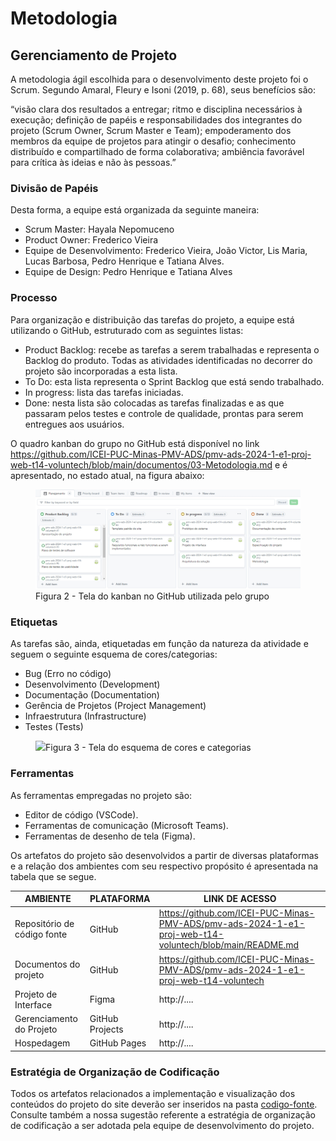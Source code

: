 
# Metodologia

## Gerenciamento de Projeto

A metodologia ágil escolhida para o desenvolvimento deste projeto foi o Scrum. Segundo Amaral, Fleury e Isoni (2019, p. 68), seus benefícios são:

“visão clara dos resultados a entregar; ritmo e disciplina necessários à execução; definição de papéis e responsabilidades dos integrantes do projeto (Scrum Owner, Scrum Master e Team); empoderamento dos membros da equipe de projetos para atingir o desafio; conhecimento distribuído e compartilhado de forma colaborativa; ambiência favorável para crítica às ideias e não às pessoas.”

### Divisão de Papéis

Desta forma, a equipe está organizada da seguinte maneira:
<ul>
  <li>Scrum Master: Hayala Nepomuceno</li>
  <li>Product Owner: Frederico Vieira</li>
  <li>Equipe de Desenvolvimento: Frederico Vieira, João Victor, Lis Maria, Lucas Barbosa, Pedro Henrique e Tatiana Alves.</li>
  <li>Equipe de Design: Pedro Henrique e Tatiana Alves</li>
</ul>

### Processo

Para organização e distribuição das tarefas do projeto, a equipe está utilizando o GitHub, estruturado com as seguintes listas: 

<ul>
  <li>Product Backlog: recebe as tarefas a serem trabalhadas e representa o Backlog do produto. Todas as atividades identificadas no decorrer do projeto são incorporadas a esta lista.</li>
  <li>To Do: esta lista representa o Sprint Backlog que está sendo trabalhado.</li>
  <li>In progress: lista das tarefas iniciadas.</li>
  <li>Done: nesta lista são colocadas as tarefas finalizadas e as que passaram pelos testes e controle de qualidade, prontas para serem entregues aos usuários.</li>
 </ul>

O quadro kanban do grupo no GitHub está disponível no link https://github.com/ICEI-PUC-Minas-PMV-ADS/pmv-ads-2024-1-e1-proj-web-t14-voluntech/blob/main/documentos/03-Metodologia.md e é apresentado, no estado atual, na figura abaixo:

<figure> 
  <img src="https://github.com/ICEI-PUC-Minas-PMV-ADS/pmv-ads-2024-1-e1-proj-web-t14-voluntech/blob/main/documentos/img/product-backlog.png?raw=true">
    <figcaption>Figura 2 - Tela do kanban no GitHub utilizada pelo grupo</figcaption>
</figure> 

### Etiquetas
<p>As tarefas são, ainda, etiquetadas em função da natureza da atividade e seguem o seguinte esquema de cores/categorias:</p>

<ul>
  <li>Bug (Erro no código)</li>
  <li>Desenvolvimento (Development)</li>
  <li>Documentação (Documentation)</li>
  <li>Gerência de Projetos (Project Management)</li>
  <li>Infraestrutura (Infrastructure)</li>
  <li>Testes (Tests)</li>
</ul>

<figure> 
  <img src="https://user-images.githubusercontent.com/100447878/164068979-9eed46e1-9b44-461e-ab88-c2388e6767a1.png"
    <figcaption>Figura 3 - Tela do esquema de cores e categorias</figcaption>
</figure> 
  
### Ferramentas

As ferramentas empregadas no projeto são:

- Editor de código (VSCode).
- Ferramentas de comunicação (Microsoft Teams).
- Ferramentas de desenho de tela (Figma).

<p>Os artefatos do projeto são desenvolvidos a partir de diversas plataformas e a relação dos ambientes com seu respectivo propósito é apresentada na tabela que se segue.</p>

| AMBIENTE                            | PLATAFORMA                         | LINK DE ACESSO                         |
|-------------------------------------|------------------------------------|----------------------------------------|
| Repositório de código fonte         | GitHub                             | https://github.com/ICEI-PUC-Minas-PMV-ADS/pmv-ads-2024-1-e1-proj-web-t14-voluntech/blob/main/README.md                           |
| Documentos do projeto               | GitHub                             | https://github.com/ICEI-PUC-Minas-PMV-ADS/pmv-ads-2024-1-e1-proj-web-t14-voluntech                            |
| Projeto de Interface                | Figma                              | http://....                            |
| Gerenciamento do Projeto            | GitHub Projects                    | http://....                            |
| Hospedagem                          | GitHub Pages                       | http://....                            |


### Estratégia de Organização de Codificação 

Todos os artefatos relacionados a implementação e visualização dos conteúdos do projeto do site deverão ser inseridos na pasta [codigo-fonte](https://github.com/ICEI-PUC-Minas-PMV-ADS/pmv-ads-2024-1-e1-proj-web-t14-voluntech/tree/main/codigo-fonte). Consulte também a nossa sugestão referente a estratégia de organização de codificação a ser adotada pela equipe de desenvolvimento do projeto.
